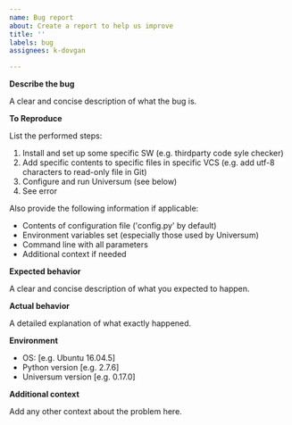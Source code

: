 ```yaml
---
name: Bug report
about: Create a report to help us improve
title: ''
labels: bug
assignees: k-dovgan

---
```


**Describe the bug**

A clear and concise description of what the bug is.


**To Reproduce**

List the performed steps:
 1. Install and set up some specific SW (e.g. thirdparty code syle checker)
 2. Add specific contents to specific files in specific VCS (e.g. add utf-8 characters to read-only file in Git)
 3. Configure and run Universum (see below)
 4. See error

Also provide the following information if applicable:
 * Contents of configuration file ('config.py' by default)
 * Environment variables set (especially those used by Universum)
 * Command line with all parameters
 * Additional context if needed


**Expected behavior**

A clear and concise description of what you expected to happen.


**Actual behavior**

A detailed explanation of what exactly happened.


**Environment**

 - OS: [e.g. Ubuntu 16.04.5]
 - Python version [e.g. 2.7.6]
 - Universum version [e.g. 0.17.0]


**Additional context**

Add any other context about the problem here.
